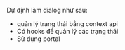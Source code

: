 Dự định làm dialog như sau:

- quản lý trạng thái bằng context api
- Có hooks để quản lý các trạng thái
- Sử dụng portal

<!-- https://hesambayat.com/how-to-create-dialog-boxes-with-react-hook-and-react-context/ -->
<!-- https://www.jayfreestone.com/writing/react-portals-with-hooks/ -->
